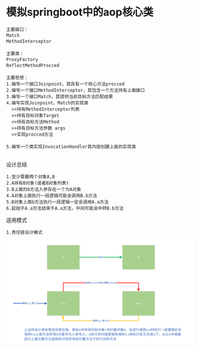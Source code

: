 # 模拟springboot中的aop核心类

```
主要接口：
Match
MethodInterceptor

主要类：
ProxyFactory
ReflectMethodProcced

主要思想：
1.编写一个接口Joinpoint，其具有一个核心方法procced
2.编写一个接口MethodInterceptor，其包含一个方法持有上面接口
3.编写一个接口Match，其提供当前目标方法匹配结果
4.编写实现Joinpoint，Match的实现类
  >>持有MethodInterceptor列表
  >>持有目标对象Target
  >>持有目标方法Method
  >>持有目标方法参数 args
  >>实现procced方法
  
5.编写一个类实现InvocationHandler其内部创建上面的实现类  


```

设计总结
```
1.至少需要两个对象A,B
2.A持有B对象(或者B对象列表)
3.B上面的b方法入参存在一个为A对象
4.A对象上面执行一段逻辑可能会调用B.b方法
5.B对象上面b方法执行一段逻辑一定会调用A.a方法
6.起始于A.a方法结束于A.a方法，中间可能会中转B.b方法
```

适用模式
```
1.责任链设计模式

```

![image](https://github.com/yinbucheng/mypic/blob/master/aop2.png?raw=true)